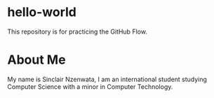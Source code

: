 # hello-world
This repository is for practicing the GitHub Flow.

# About Me
My name is Sinclair Nzenwata, I am an international student studying Computer Science with a minor in Computer Technology.
